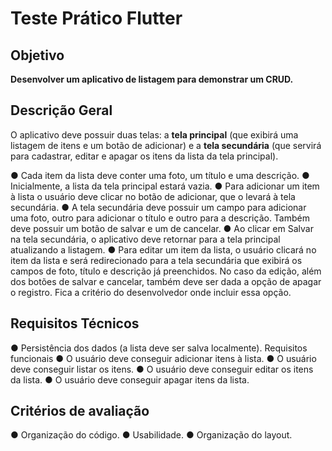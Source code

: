 # Teste Prático Flutter

## Objetivo
**Desenvolver um aplicativo de listagem para demonstrar um CRUD.**

## Descrição Geral
O aplicativo deve possuir duas telas: a **tela principal** (que exibirá uma listagem de itens e um
botão de adicionar) e a **tela secundária** (que servirá para cadastrar, editar e apagar os itens
da lista da tela principal).

● Cada item da lista deve conter uma foto, um título e uma descrição.
● Inicialmente, a lista da tela principal estará vazia.
● Para adicionar um item à lista o usuário deve clicar no botão de adicionar, que o
levará à tela secundária.
● A tela secundária deve possuir um campo para adicionar uma foto, outro para
adicionar o título e outro para a descrição. Também deve possuir um botão de salvar
e um de cancelar.
● Ao clicar em Salvar na tela secundária, o aplicativo deve retornar para a tela
principal atualizando a listagem.
● Para editar um item da lista, o usuário clicará no item da lista e será redirecionado
para a tela secundária que exibirá os campos de foto, título e descrição já
preenchidos. No caso da edição, além dos botões de salvar e cancelar, também
deve ser dada a opção de apagar o registro. Fica a critério do desenvolvedor onde
incluir essa opção.

## Requisitos Técnicos

● Persistência dos dados (a lista deve ser salva localmente).
Requisitos funcionais
● O usuário deve conseguir adicionar itens à lista.
● O usuário deve conseguir listar os itens.
● O usuário deve conseguir editar os itens da lista.
● O usuário deve conseguir apagar itens da lista.

## Critérios de avaliação
● Organização do código.
● Usabilidade.
● Organização do layout.